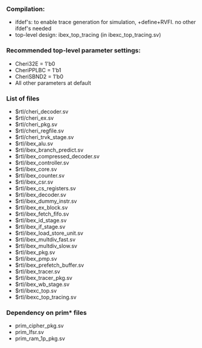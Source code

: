 ### Compilation:
  - ifdef's: to enable trace generation for simulation, +define+RVFI. no other ifdef's needed
  - top-level design: ibex_top_tracing (in ibexc_top_tracing.sv)

### Recommended top-level parameter settings:
  - Cheri32E = 1'b0
  - CheriPPLBC = 1'b1
  - CheriSBND2 = 1'b0
  - All other parameters at default

### List of files
-  $rtl/cheri_decoder.sv
-  $rtl/cheri_ex.sv
-  $rtl/cheri_pkg.sv
-  $rtl/cheri_regfile.sv
-  $rtl/cheri_trvk_stage.sv
-  $rtl/ibex_alu.sv
-  $rtl/ibex_branch_predict.sv
-  $rtl/ibex_compressed_decoder.sv
-  $rtl/ibex_controller.sv
-  $rtl/ibex_core.sv
-  $rtl/ibex_counter.sv
-  $rtl/ibex_csr.sv
-  $rtl/ibex_cs_registers.sv
-  $rtl/ibex_decoder.sv
-  $rtl/ibex_dummy_instr.sv
-  $rtl/ibex_ex_block.sv
-  $rtl/ibex_fetch_fifo.sv
-  $rtl/ibex_id_stage.sv
-  $rtl/ibex_if_stage.sv
-  $rtl/ibex_load_store_unit.sv
-  $rtl/ibex_multdiv_fast.sv
-  $rtl/ibex_multdiv_slow.sv
-  $rtl/ibex_pkg.sv
-  $rtl/ibex_pmp.sv
-  $rtl/ibex_prefetch_buffer.sv
-  $rtl/ibex_tracer.sv
-  $rtl/ibex_tracer_pkg.sv
-  $rtl/ibex_wb_stage.sv
-  $rtl/ibexc_top.sv
-  $rtl/ibexc_top_tracing.sv

### Dependency on prim* files
-  prim_cipher_pkg.sv
-  prim_lfsr.sv
-  prim_ram_1p_pkg.sv
